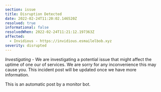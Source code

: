 ```yaml
---
section: issue
title: Disruption Detected
date: 2022-02-24T11:20:02.146520Z
resolved: true
informational: false
resolvedWhen: 2022-02-24T11:21:12.197363Z
affected:
  - Invidious - https://invidious.esmailelbob.xyz
severity: disrupted
---
```

*Investigating* - We are investigating a potential issue that might affect the uptime of one our of services. We are sorry for any inconvenience this may cause you. This incident post will be updated once we have more information.

This is an automatic post by a monitor bot.
        